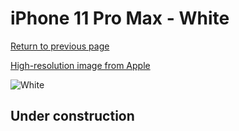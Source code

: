 # iPhone 11 Pro Max - White

[Return to previous page](/iphone_11)

[High-resolution image from Apple](https://store.storeimages.cdn-apple.com/8756/as-images.apple.com/is/MWVQ2?wid=4500&hei=4500&fmt=png)

<div style="width: 500px"><img src="/almost_uncompressed/MWVQ2.webp" alt="White"></div>

## Under construction
